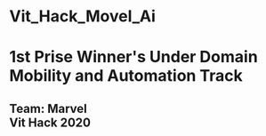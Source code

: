 # Vit_Hack_Movel_Ai
<h1><strong>1st Prise Winner's Under Domain Mobility and Automation Track</strong><br></h1>
<h2>Team: Marvel<br>
Vit Hack 2020<br>


